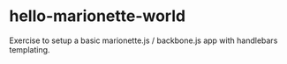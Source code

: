 hello-marionette-world
======================

Exercise to setup a basic marionette.js / backbone.js app with handlebars templating.
